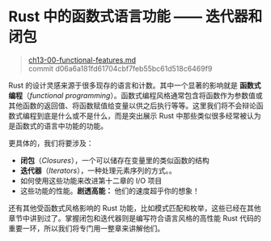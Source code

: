 # Rust 中的函数式语言功能 —— 迭代器和闭包

> [ch13-00-functional-features.md](https://github.com/rust-lang/book/blob/master/second-edition/src/ch13-00-functional-features.md)
> <br>
> commit d06a6a181fd61704cbf7feb55bc61d518c6469f9

Rust 的设计灵感来源于很多现存的语言和计数。其中一个显著的影响就是 **函数式编程**（*functional programming*）。函数式编程风格通常包含将函数作为参数值或其他函数的返回值、将函数赋值给变量以供之后执行等等。这里我们将不会辩论函数式编程到底是什么或不是什么，而是突出展示 Rust 中那些类似很多经常被认为是函数式的语言中功能的功能。

更具体的，我们将要涉及：

* **闭包**（*Closures*），一个可以储存在变量里的类似函数的结构
* **迭代器**（*Iterators*），一种处理元素序列的方式。。
* 如何使用这些功能来改进第十二章的 I/O 项目
* 这些功能的性能。**剧透高能：** 他们的速度超乎你的想象！

还有其他受函数式风格影响的 Rust 功能，比如模式匹配和枚举，这些已经在其他章节中讲到过了。掌握闭包和迭代器则是编写符合语言风格的高性能 Rust 代码的重要一环，所以我们将专门用一整章来讲解他们。